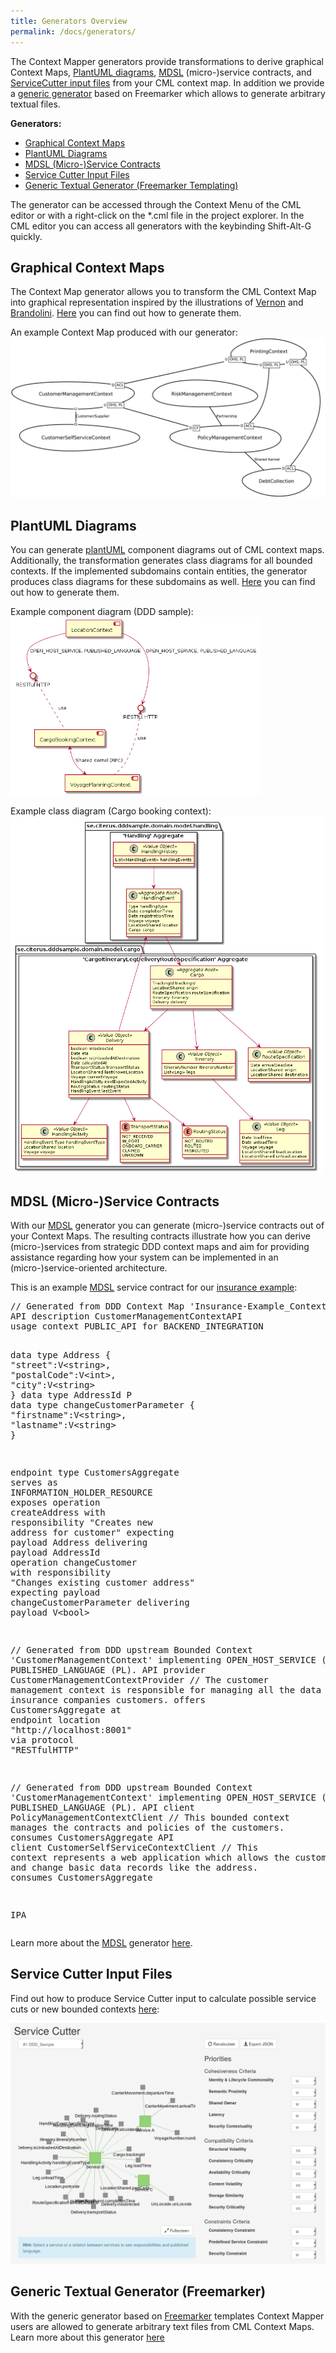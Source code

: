 ```yaml
---
title: Generators Overview
permalink: /docs/generators/
---
```


The Context Mapper generators provide transformations to derive graphical Context Maps, [PlantUML diagrams](http://plantuml.com/), 
[MDSL](https://socadk.github.io/MDSL/) (micro-)service contracts, and [ServiceCutter input files](https://servicecutter.github.io/) from your 
CML context map. In addition we provide a [generic generator](/docs/generic-freemarker-generator/) based on Freemarker which allows to generate arbitrary textual files.

**Generators:**
 * [Graphical Context Maps](#graphical-context-maps)
 * [PlantUML Diagrams](#plantuml-diagrams)
 * [MDSL (Micro-)Service Contracts](#mdsl-micro-service-contracts)
 * [Service Cutter Input Files](#service-cutter-input-files)
 * [Generic Textual Generator (Freemarker Templating)](#generic-textual-generator-freemarker-templating)

The generator can be accessed through the Context Menu of the CML editor or with a right-click on the *.cml file in the project explorer. In the CML editor you can access all generators
with the keybinding Shift-Alt-G quickly.

## Graphical Context Maps
The Context Map generator allows you to transform the CML Context Map into graphical representation inspired by the illustrations of 
[Vernon](https://www.amazon.de/Implementing-Domain-Driven-Design-Vaughn-Vernon/dp/0321834577) and 
[Brandolini](https://www.infoq.com/articles/ddd-contextmapping/). [Here](/docs/context-map-generator/) you can find out how to generate them.

An example Context Map produced with our generator:
<a href="/img/context-map-generator-insurance-sample.png">![Insurance Company Example Context Map](/img/context-map-generator-insurance-sample.png)</a>

## PlantUML Diagrams
You can generate [plantUML](http://plantuml.com/) component diagrams out of CML context maps. Additionally, the transformation 
generates class diagrams for all bounded contexts. If the implemented subdomains contain entities, the generator produces class diagrams
for these subdomains as well. [Here](/docs/plant-uml/) you can find out how to generate them.

Example component diagram (DDD sample): 
<img src="/img/plantuml-ddd-sample.png" alt="DDD Sample Component Diagram" width="400px">

Example class diagram (Cargo booking context): 
<img src="/img/plantuml-cargo-booking-context.png" alt="Cargo Booking Context" width="500px">

## MDSL (Micro-)Service Contracts
With our [MDSL](https://socadk.github.io/MDSL/) generator you can generate (micro-)service contracts out of your Context Maps.
The resulting contracts illustrate how you can derive (micro-)services from strategic DDD context maps and aim for providing 
assistance regarding how your system can be implemented in an (micro-)service-oriented architecture.

This is an example [MDSL](https://socadk.github.io/MDSL/) service contract for our 
[insurance example](https://github.com/ContextMapper/context-mapper-examples/tree/master/src/main/cml/insurance-example): 

<div class="highlight"><pre><span></span><span class="c">// Generated from DDD Context Map &#39;Insurance-Example_Context-Map.cml&#39; at 21.10.2019 17:48:52 CEST.</span>
<span class="k">API description</span> CustomerManagementContextAPI
<span class="k">usage context</span> <span class="k">PUBLIC_API</span> <span class="k">for</span> <span class="k">BACKEND_INTEGRATION</span>

<span class="k">data type</span> Address { <span class="s">&quot;street&quot;</span>:<span class="k">V</span>&lt;<span class="k">string</span>&gt;, <span class="s">&quot;postalCode&quot;</span>:<span class="k">V</span>&lt;<span class="k">int</span>&gt;, <span class="s">&quot;city&quot;</span>:<span class="k">V</span>&lt;<span class="k">string</span>&gt; }
<span class="k">data type</span> AddressId <span class="k">P</span>
<span class="k">data type</span> changeCustomerParameter { <span class="s">&quot;firstname&quot;</span>:<span class="k">V</span>&lt;<span class="k">string</span>&gt;, <span class="s">&quot;lastname&quot;</span>:<span class="k">V</span>&lt;<span class="k">string</span>&gt; }

<span class="k">endpoint type</span> CustomersAggregate
  <span class="k">serves as</span> <span class="k">INFORMATION_HOLDER_RESOURCE</span>
  <span class="k">exposes</span>
    <span class="k">operation</span> createAddress
      <span class="k">with</span> <span class="k">responsibility</span> <span class="s">&quot;Creates new address for customer&quot;</span>
      <span class="k">expecting</span>
        <span class="k">payload</span> Address
      <span class="k">delivering</span>
        <span class="k">payload</span> AddressId
    <span class="k">operation</span> changeCustomer
      <span class="k">with</span> <span class="k">responsibility</span> <span class="s">&quot;Changes existing customer address&quot;</span>
      <span class="k">expecting</span>
        <span class="k">payload</span> changeCustomerParameter
      <span class="k">delivering</span>
        <span class="k">payload</span> V&lt;<span class="k">bool</span>&gt;

<span class="c">// Generated from DDD upstream Bounded Context &#39;CustomerManagementContext&#39; implementing OPEN_HOST_SERVICE (OHS) and PUBLISHED_LANGUAGE (PL).</span>
<span class="k">API provider</span> CustomerManagementContextProvider
  <span class="c">// The customer management context is responsible for managing all the data of the insurance companies customers.</span>
  <span class="k">offers</span> CustomersAggregate
  <span class="k">at</span> <span class="k">endpoint</span> <span class="k">location</span> <span class="s">&quot;http://localhost:8001&quot;</span>
    <span class="k">via</span> <span class="k">protocol</span> <span class="s">&quot;RESTfulHTTP&quot;</span>

<span class="c">// Generated from DDD upstream Bounded Context &#39;CustomerManagementContext&#39; implementing OPEN_HOST_SERVICE (OHS) and PUBLISHED_LANGUAGE (PL).</span>
<span class="k">API client</span> PolicyManagementContextClient
  <span class="c">// This bounded context manages the contracts and policies of the customers.</span>
  <span class="k">consumes</span> CustomersAggregate
<span class="k">API client</span> CustomerSelfServiceContextClient
  <span class="c">// This context represents a web application which allows the customer to login and change basic data records like the address.</span>
  <span class="k">consumes</span> CustomersAggregate

<span class="k">IPA</span>
</pre></div>

Learn more about the [MDSL](https://socadk.github.io/MDSL/) generator [here](/docs/mdsl/).

## Service Cutter Input Files
Find out how to produce Service Cutter input to calculate possible service cuts or new bounded contexts [here](/docs/service-cutter/):

![Service Cutter DDD Sample](/img/service-cutter-ddd-sample.png)

## Generic Textual Generator (Freemarker)
With the generic generator based on [Freemarker](https://freemarker.apache.org/) templates Context Mapper users are allowed to generate arbitrary text files from CML Context Maps.
Learn more about this generator [here](/docs/generic-freemarker-generator/)
